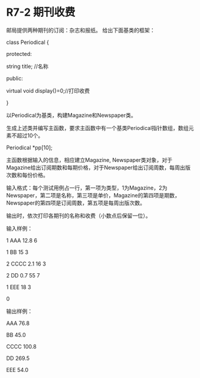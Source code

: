 # R7-2 期刊收费

邮局提供两种期刊的订阅：杂志和报纸。
给出下面基类的框架：

class Periodical
{

protected:

string title; //名称

public:

virtual void display()=0;//打印收费

}

以Periodical为基类，构建Magazine和Newspaper类。

生成上述类并编写主函数，要求主函数中有一个基类Periodical指针数组，数组元素不超过10个。

Periodical *pp[10];

主函数根据输入的信息，相应建立Magazine, Newspaper类对象，对于Magazine给出订阅期数和每期价格，对于Newspaper给出订阅周数，每周出版次数和每份价格。

输入格式：每个测试用例占一行，第一项为类型，1为Magazine，2为Newspaper，第二项是名称，第三项是单价，Magazine的第四项是期数，Newspaper的第四项是订阅周数，第五项是每周出版次数。

输出时，依次打印各期刊的名称和收费（小数点后保留一位）。

输入样例：

1 AAA 12.8 6

1 BB 15 3

2 CCCC 2.1 16 3

2 DD 0.7 55 7

1 EEE 18 3

0

输出样例：

AAA 76.8

BB 45.0

CCCC 100.8

DD 269.5

EEE 54.0
